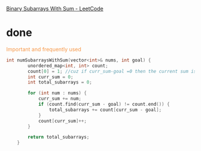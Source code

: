 [Binary Subarrays With Sum - LeetCode](https://leetcode.com/problems/binary-subarrays-with-sum/)
# done
<font color="#f79646">Important and frequently used</font>
```C++
int numSubarraysWithSum(vector<int>& nums, int goal) {
        unordered_map<int, int> count;
        count[0] = 1; //cuz if curr_sum-goal =0 then the current sum is target.
        int curr_sum = 0;
        int total_subarrays = 0;

        for (int num : nums) {
            curr_sum += num;
            if (count.find(curr_sum - goal) != count.end()) {
                total_subarrays += count[curr_sum - goal];
            }
            count[curr_sum]++;
        }

        return total_subarrays;
    }
```
